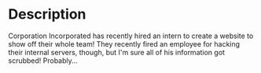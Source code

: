 # Description
Corporation Incorporated has recently hired an intern to create a website to show off their whole team! They recently fired an employee for hacking their internal servers, though, but I'm sure all of his information got scrubbed! Probably... 

